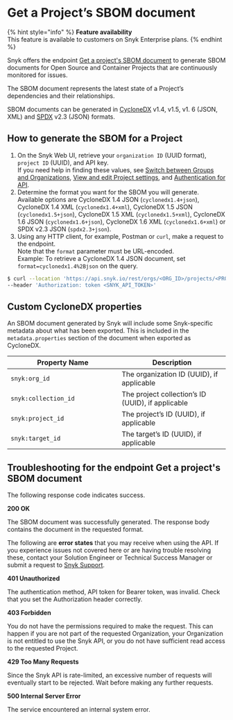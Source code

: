 # Get a Project’s SBOM document

{% hint style="info" %}
**Feature availability**\
This feature is available to customers on Snyk Enterprise plans.
{% endhint %}

Snyk offers the endpoint [Get a project's SBOM document](../reference/sbom.md) to generate SBOM documents for Open Source and Container Projects that are continuously monitored for issues.&#x20;

The SBOM document represents the latest state of a Project’s dependencies and their relationships.

SBOM documents can be generated in [CycloneDX](https://cyclonedx.org/) v1.4, v1.5, v1. 6 (JSON, XML) and [SPDX](https://spdx.dev/) v2.3 (JSON) formats.

## How to generate the SBOM for a Project

1. On the Snyk Web UI, retrieve your `organization ID` (UUID format), `project ID` (UUID), and API key.\
   If you need help in finding these values, see [Switch between Groups and Organizations](../../admin/groups-and-organizations/switch-between-groups-and-organizations.md), [View and edit Project settings](../../admin/snyk-projects/view-and-edit-project-settings.md), and [Authentication for API](../rest-api/authentication-for-api/).
2. Determine the format you want for the SBOM you will generate.\
   Available options are CycloneDX 1.4 JSON (`cyclonedx1.4+json`), CycloneDX 1.4 XML (`cyclonedx1.4+xml`), CycloneDX 1.5 JSON (`cyclonedx1.5+json`), CycloneDX 1.5 XML (`cyclonedx1.5+xml`), CycloneDX 1.6 JSON (`cyclonedx1.6+json`), CycloneDX 1.6 XML (`cyclonedx1.6+xml`) or SPDX v2.3 JSON (`spdx2.3+json`).
3. Using any HTTP client, for example, Postman or `curl`, make a request to the endpoint.\
   Note that the `format` parameter must be URL-encoded.\
   Example: To retrieve a CycloneDX 1.4 JSON document, set `format=cyclonedx1.4%2Bjson` on the query.

```bash
$ curl --location 'https://api.snyk.io/rest/orgs/<ORG_ID>/projects/<PROJECT_ID>/sbom?version=2024-03-12&format=<SBOM_FORMAT>' \
--header 'Authorization: token <SNYK_API_TOKEN>'
```

## Custom CycloneDX properties

An SBOM document generated by Snyk will include some Snyk-specific metadata about what has been exported. This is included in the `metadata.properties` section of the document when exported as CycloneDX.

<table><thead><tr><th width="240">Property Name</th><th>Description</th></tr></thead><tbody><tr><td><code>snyk:org_id</code></td><td>The organization ID (UUID), if applicable</td></tr><tr><td><code>snyk:collection_id</code></td><td>The project collection’s ID (UUID), if applicable</td></tr><tr><td><code>snyk:project_id</code></td><td>The project’s ID (UUID), if applicable</td></tr><tr><td><code>snyk:target_id</code></td><td>The target’s ID (UUID), if applicable</td></tr></tbody></table>

## Troubleshooting for the endpoint Get a project's SBOM document

The following response code indicates success.

**200 OK**

The SBOM document was successfully generated. The response body contains the document in the requested format.

The following are **error states** that you may receive when using the API. If you experience issues not covered here or are having trouble resolving these, contact your Solution Engineer or Technical Success Manager or submit a request to [Snyk Support](https://support.snyk.io/hc/en-us/requests/new).

**401 Unauthorized**

The authentication method, API token for Bearer token, was invalid. Check that you set the Authorization header correctly.

**403 Forbidden**

You do not have the permissions required to make the request. This can happen if you are not part of the requested Organization, your Organization is not entitled to use the Snyk API, or you do not have sufficient read access to the requested Project.

**429 Too Many Requests**

Since the Snyk API is rate-limited, an excessive number of requests will eventually start to be rejected. Wait before making any further requests.

**500 Internal Server Error**

The service encountered an internal system error.

